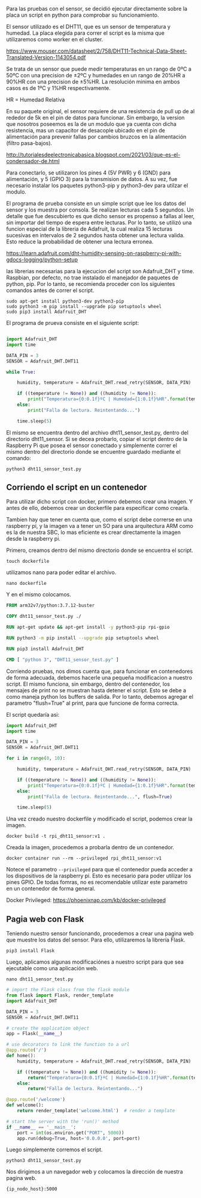 Para las pruebas con el sensor, se decidió ejecutar directamente sobre la placa un script en python para comprobar su funcionamiento.

El sensor utilizado es el DHT11, que es un sensor de temperatura y humedad.
La placa elegida para correr el script es la misma que utilizaremos como worker en el cluster.

https://www.mouser.com/datasheet/2/758/DHT11-Technical-Data-Sheet-Translated-Version-1143054.pdf

Se trata de un sensor que puede medir temperaturas en un rango de 0ºC a 50ºC con una precision de ±2ºC y humedades en un rango de 20%HR a 90%HR con una precision de ±5%HR. La resolución minima en ambos casos es de 1ºC y 1%HR respectivamente.

HR = Humedad Relativa

En su paquete original, el sensor requiere de una resistencia de pull up de al rededor de 5k en el pin de datos para funcionar. Sin embargo, la version que nosotros poseemos es la de un modulo que ya cuenta con dicha resistencia, mas un capacitor de desacople ubicado en el pin de alimentación para prevenir fallas por cambios bruzcos en la alimentación (filtro pasa-bajos).

http://tutorialesdeelectronicabasica.blogspot.com/2021/03/que-es-el-condensador-de.html

Para conectarlo, se utilizaron los pines 4 (5V PWR) y 6 (GND) para alimentación, y 5 (GPIO 3) para la transmision de datos.
A su vez, fue necesario instalar los paquetes python3-pip y python3-dev para utilzar el modulo.

El programa de prueba consiste en un simple script que lee los datos del sensor y los muestra por consola. Se realizan lecturas cada 5 segundos.
Un detalle que fue descubierto es que dicho sensor es propenso a fallas al leer, sin importar del tiempo de espera entre lecturas. Por lo tanto, se utilizó una funcion especial de la libreria de Adafruit, la cual realiza 15 lecturas sucesivas en intervalos de 2 segundos hasta obtener una lectura valida. Esto reduce la probabilidad de obtener una lectura erronea.

https://learn.adafruit.com/dht-humidity-sensing-on-raspberry-pi-with-gdocs-logging/python-setup

las librerias necesarias para la ejecucion del script son Adafruit_DHT y time. Raspbian, por defecto, no trae instalado el manejador de paquetes de python, pip. Por lo tanto, se recomienda proceder con los siguientes comandos antes de correr el script.

    sudo apt-get install python3-dev python3-pip
    sudo python3 -m pip install --upgrade pip setuptools wheel
    sudo pip3 install Adafruit_DHT

El programa de prueva consiste en el siguiente script:

```python

import Adafruit_DHT
import time

DATA_PIN = 3
SENSOR = Adafruit_DHT.DHT11

while True:

    humidity, temperature = Adafruit_DHT.read_retry(SENSOR, DATA_PIN)

    if ((temperature != None)) and ((humidity != None)):
        print("Temperatura={0:0.1f}ºC | Humedad={1:0.1f}%HR".format(temperature, humidity))
    else:
        print("Falla de lectura. Reintentando...")

    time.sleep(5)

```

El mismo se encuentra dentro del archivo dht11_sensor_test.py, dentro del directorio dht11_sensor. Si se decea probarlo, copiar el script dentro de la Raspberry Pi que posea el sensor conectado y simplemente correr el mismo dentro del directorio donde se encuentre guardado mediante el comando:

    python3 dht11_sensor_test.py

## Corriendo el script en un contenedor

Para utilizar dicho script con docker, primero debemos crear una imagen. Y antes de ello, debemos crear un dockerfile para especificar como crearla.

Tambien hay que tener en cuenta que, como el script debe correrse en una raspberry pi, y la imagen va a tener un SO para una arquitectura ARM como es la de nuestra SBC, lo mas eficiente es crear directamente la imagen desde la raspberry pi.

Primero, creamos dentro del mismo directorio donde se encuentra el script.

    touch dockerfile

utilizamos nano para poder editar el archivo.

    nano dockerfile

Y en el mismo colocamos.

```dockerfile
FROM arm32v7/python:3.7.12-buster

COPY dht11_sensor_test.py ./

RUN apt-get update && apt-get install -y python3-pip rpi-gpio

RUN python3 -m pip install --upgrade pip setuptools wheel

RUN pip3 install Adafruit_DHT

CMD [ "python 3", "DHT11_sensor_test.py" ]


```

Corriendo pruebas, nos dimos cuenta que, para funcionar en contenedores de forma adecuada, debemos hacerle una pequeña modificacion a nuestro script.
El mismo funciona, sin embargo, dentro del contenedor, los mensajes de print no se muestran hasta detener el script. Esto se debe a como maneja python los buffers de salida. Por lo tanto, debemos agregar el parametro "flush=True" al print, para que funcione de forma correcta.

El script quedaría asi:

```python
import Adafruit_DHT
import time

DATA_PIN = 3
SENSOR = Adafruit_DHT.DHT11

for i in range(0, 10):

    humidity, temperature = Adafruit_DHT.read_retry(SENSOR, DATA_PIN)

    if ((temperature != None)) and ((humidity != None)):
        print("Temperatura={0:0.1f}ºC | Humedad={1:0.1f}%HR".format(temperature, humidity, flush=True))
    else:
        print("Falla de lectura. Reintentando...", flush=True)

    time.sleep(5)
```

Una vez creado nuestro dockerfile y modificado el script, podemos crear la imagen.

    docker build -t rpi_dht11_sensor:v1 .

Creada la imagen, procedemos a probarla dentro de un contenedor.

    docker container run --rm --privileged rpi_dht11_sensor:v1

Notece el parametro `--privileged` para que el contenedor pueda acceder a los dispositivos de la raspberry pi. Esto es necesario para poder utilizar los pines GPIO. De todas fomras, no es recomendable utilizar este parametro en un contenedor de forma general.

Docker Privileged: https://phoenixnap.com/kb/docker-privileged

## Pagia web con Flask

Teniendo nuestro sensor funcionando, procedemos a crear una pagina web que muestre los datos del sensor. Para ello, utilizaremos la librería Flask.

    pip3 install Flask

Luego, aplicamos algunas modificaciónes a nuestro script para que sea ejecutable como una aplicación web.

    nano dht11_sensor_test.py

```python
# import the Flask class from the flask module
from flask import Flask, render_template
import Adafruit_DHT

DATA_PIN = 3
SENSOR = Adafruit_DHT.DHT11

# create the application object
app = Flask(__name__)

# use decorators to link the function to a url
@app.route('/')
def home():
    humidity, temperature = Adafruit_DHT.read_retry(SENSOR, DATA_PIN)

    if ((temperature != None)) and ((humidity != None)):
        return("Temperatura={0:0.1f}ºC | Humedad={1:0.1f}%HR".format(temperature, humidity))
    else:
        return("Falla de lectura. Reintentando...")

@app.route('/welcome')
def welcome():
    return render_template('welcome.html')  # render a template

# start the server with the 'run()' method
if __name__ == '__main__':
    port = int(os.environ.get("PORT", 5000))
    app.run(debug=True, host='0.0.0.0', port=port)
```

Luego simplemente corremos el script.

    python3 dht11_sensor_test.py

Nos dirigimos a un navegador web y colocamos la dirección de nuestra pagina web.

    {ip_nodo_host}:5000
